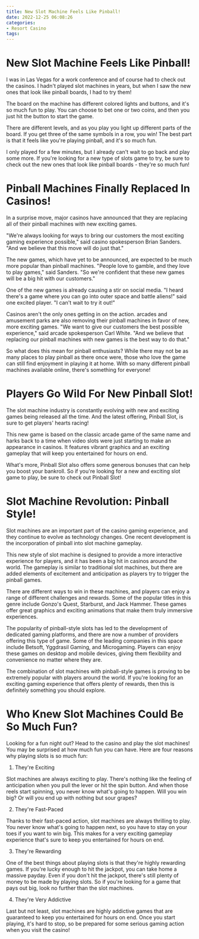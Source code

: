 ```yaml
---
title: New Slot Machine Feels Like Pinball!
date: 2022-12-25 06:08:26
categories:
- Resort Casino
tags:
---
```



#  New Slot Machine Feels Like Pinball!

I was in Las Vegas for a work conference and of course had to check out the casinos. I hadn't played slot machines in years, but when I saw the new ones that look like pinball boards, I had to try them!

The board on the machine has different colored lights and buttons, and it's so much fun to play. You can choose to bet one or two coins, and then you just hit the button to start the game.

There are different levels, and as you play you light up different parts of the board. If you get three of the same symbols in a row, you win! The best part is that it feels like you're playing pinball, and it's so much fun.

I only played for a few minutes, but I already can't wait to go back and play some more. If you're looking for a new type of slots game to try, be sure to check out the new ones that look like pinball boards - they're so much fun!

#  Pinball Machines Finally Replaced In Casinos!

In a surprise move, major casinos have announced that they are replacing all of their pinball machines with new exciting games.

"We're always looking for ways to bring our customers the most exciting gaming experience possible," said casino spokesperson Brian Sanders. "And we believe that this move will do just that."

The new games, which have yet to be announced, are expected to be much more popular than pinball machines. "People love to gamble, and they love to play games," said Sanders. "So we're confident that these new games will be a big hit with our customers."

One of the new games is already causing a stir on social media. "I heard there's a game where you can go into outer space and battle aliens!" said one excited player. "I can't wait to try it out!"

Casinos aren't the only ones getting in on the action. arcades and amusement parks are also removing their pinball machines in favor of new, more exciting games. "We want to give our customers the best possible experience," said arcade spokesperson Carl White. "And we believe that replacing our pinball machines with new games is the best way to do that."

So what does this mean for pinball enthusiasts? While there may not be as many places to play pinball as there once were, those who love the game can still find enjoyment in playing it at home. With so many different pinball machines available online, there's something for everyone!

#  Players Go Wild For New Pinball Slot!

The slot machine industry is constantly evolving with new and exciting games being released all the time. And the latest offering, Pinball Slot, is sure to get players' hearts racing!

This new game is based on the classic arcade game of the same name and harks back to a time when video slots were just starting to make an appearance in casinos. It features vibrant graphics and an exciting gameplay that will keep you entertained for hours on end.

What's more, Pinball Slot also offers some generous bonuses that can help you boost your bankroll. So if you're looking for a new and exciting slot game to play, be sure to check out Pinball Slot!

#  Slot Machine Revolution: Pinball Style!

Slot machines are an important part of the casino gaming experience, and they continue to evolve as technology changes. One recent development is the incorporation of pinball into slot machine gameplay.

This new style of slot machine is designed to provide a more interactive experience for players, and it has been a big hit in casinos around the world. The gameplay is similar to traditional slot machines, but there are added elements of excitement and anticipation as players try to trigger the pinball games.

There are different ways to win in these machines, and players can enjoy a range of different challenges and rewards. Some of the popular titles in this genre include Gonzo's Quest, Starburst, and Jack Hammer. These games offer great graphics and exciting animations that make them truly immersive experiences.

The popularity of pinball-style slots has led to the development of dedicated gaming platforms, and there are now a number of providers offering this type of game. Some of the leading companies in this space include Betsoft, Yggdrasil Gaming, and Microgaming. Players can enjoy these games on desktop and mobile devices, giving them flexibility and convenience no matter where they are.

The combination of slot machines with pinball-style games is proving to be extremely popular with players around the world. If you're looking for an exciting gaming experience that offers plenty of rewards, then this is definitely something you should explore.

#  Who Knew Slot Machines Could Be So Much Fun?

Looking for a fun night out? Head to the casino and play the slot machines! You may be surprised at how much fun you can have. Here are four reasons why playing slots is so much fun:

1. They're Exciting

Slot machines are always exciting to play. There's nothing like the feeling of anticipation when you pull the lever or hit the spin button. And when those reels start spinning, you never know what's going to happen. Will you win big? Or will you end up with nothing but sour grapes?

2. They're Fast-Paced

Thanks to their fast-paced action, slot machines are always thrilling to play. You never know what's going to happen next, so you have to stay on your toes if you want to win big. This makes for a very exciting gameplay experience that's sure to keep you entertained for hours on end.

3. They're Rewarding

One of the best things about playing slots is that they're highly rewarding games. If you're lucky enough to hit the jackpot, you can take home a massive payday. Even if you don't hit the jackpot, there's still plenty of money to be made by playing slots. So if you're looking for a game that pays out big, look no further than the slot machines.

4. They're Very Addictive

Last but not least, slot machines are highly addictive games that are guaranteed to keep you entertained for hours on end. Once you start playing, it's hard to stop, so be prepared for some serious gaming action when you visit the casino!
